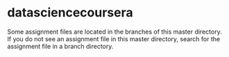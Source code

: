datasciencecoursera
===================


Some assignment files are located in the branches of this master directory. If you do not see an assignment file in this master directory, search for the assignment file in a branch directory. 
